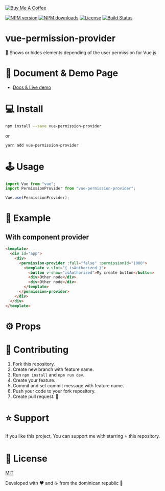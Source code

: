 <a href="https://www.buymeacoffee.com/lewandy" target="_blank"><img src="https://www.buymeacoffee.com/assets/img/custom_images/yellow_img.png" alt="Buy Me A Coffee" style="height: auto !important;width: auto !important;" ></a>

<p>
  <a href="https://npmjs.com/package/vue-element-loading"><img src="https://img.shields.io/npm/v/vue-element-loading.svg?style=flat" alt="NPM version"></a>
  <a href="https://npmjs.com/package/vue-element-loading"><img src="https://img.shields.io/npm/dm/vue-element-loading.svg?style=flat" alt="NPM downloads"></a>
  <a href="https://www.npmjs.com/package/vue-element-loading"><img src="https://img.shields.io/npm/l/vue-element-loading.svg?style=flat" alt="License"></a>
  <a href="https://www.npmjs.com/package/vue-element-loading"><img src="https://travis-ci.org/biigpongsatorn/biigpongsatorn.github.io.svg?branch=dev" alt="Build Status"></a>
</p>

# vue-permission-provider

🚪 Shows or hides elements depending of the user permission for Vue.js

# 👀 Document & Demo Page

- [Docs & Live demo]()

# 💻 Install

```sh
npm install --save vue-permission-provider
```

or

```sh
yarn add vue-permission-provider
```

# 🕹 Usage

```javascript
import Vue from "vue";
import PermissionProvider from "vue-permission-provider";

Vue.use(PermissionProvider);
```

# 🔎 Example

## With component provider

```html
<template>
  <div id="app">
    <div>
      <permission-provider :full="false" :permissionId="1000">
        <template v-slot="{ isAuthorized }">
          <button v-show="isAuthorized">My create button</button>
          <div>Other node</div>
          <div>Other node</div>
        </template>
      </permission-provider>
    </div>
  </div>
</template>
```

# ⚙️ Props


# 🤝 Contributing

1. Fork this repository.
2. Create new branch with feature name.
3. Run `npm install` and `npm run dev`.
4. Create your feature.
5. Commit and set commit message with feature name.
6. Push your code to your fork repository.
7. Create pull request. 🙂

# ⭐️ Support

If you like this project, You can support me with starring ⭐ this repository.

# 📄 License

[MIT](LICENSE)

Developed with ❤️ and ☕️ from the dominican republic 🌴 

